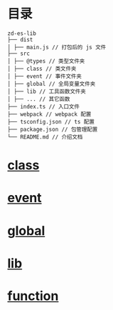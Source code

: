 # 目录

```
zd-es-lib
├── dist
│ ├── main.js // 打包后的 js 文件
├── src
│ ├── @types // 类型文件夹
│ ├── class // 类文件夹
│ ├── event // 事件文件夹
│ ├── global // 全局变量文件夹
│ ├── lib // 工具函数文件夹
│ ├── ... // 其它函数
├── index.ts // 入口文件
├── webpack // webpack 配置
├── tsconfig.json // ts 配置
├── package.json // 包管理配置
└── README.md // 介绍文档
```

# [class](CLASS.md)

# [event](EVENT.md)

# [global](GLOBAL.md)

# [lib](LIB.md)

# [function](FUNCTION.md)
